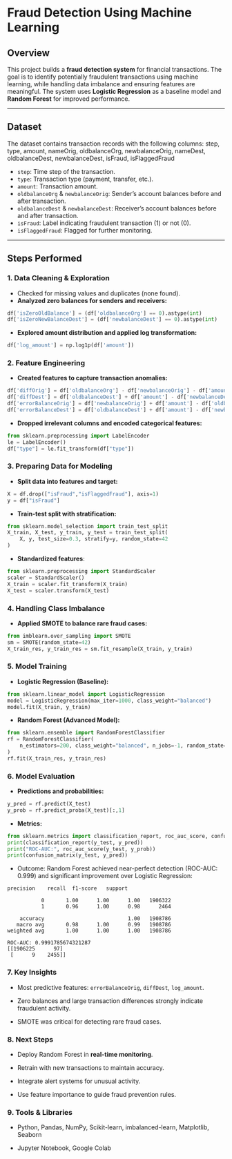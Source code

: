 # Fraud Detection Using Machine Learning

## Overview
This project builds a **fraud detection system** for financial transactions. The goal is to identify potentially fraudulent transactions using machine learning, while handling data imbalance and ensuring features are meaningful. The system uses **Logistic Regression** as a baseline model and **Random Forest** for improved performance.

---

## Dataset
The dataset contains transaction records with the following columns:
step, type, amount, nameOrig, oldbalanceOrg, newbalanceOrig, nameDest, oldbalanceDest, newbalanceDest, isFraud, isFlaggedFraud


- `step`: Time step of the transaction.  
- `type`: Transaction type (payment, transfer, etc.).  
- `amount`: Transaction amount.  
- `oldbalanceOrg` & `newbalanceOrig`: Sender’s account balances before and after transaction.  
- `oldbalanceDest` & `newbalanceDest`: Receiver’s account balances before and after transaction.  
- `isFraud`: Label indicating fraudulent transaction (1) or not (0).  
- `isFlaggedFraud`: Flagged for further monitoring.  

---

## Steps Performed

### **1. Data Cleaning & Exploration**
- Checked for missing values and duplicates (none found).  
- **Analyzed zero balances for senders and receivers:**
```python
df['isZeroOldBalance'] = (df['oldbalanceOrg'] == 0).astype(int)
df['isZeroNewBalanceDest'] = (df['newbalanceDest'] == 0).astype(int)
```
- **Explored amount distribution and applied log transformation:**
```python
df['log_amount'] = np.log1p(df['amount'])
```

### 2. Feature Engineering

- **Created features to capture transaction anomalies:**
``` python
df['diffOrig'] = df['oldbalanceOrg'] - df['newbalanceOrig'] - df['amount']
df['diffDest'] = df['oldbalanceDest'] + df['amount'] - df['newbalanceDest']
df['errorBalanceOrig'] = df['newbalanceOrig'] + df['amount'] - df['oldbalanceOrg']
df['errorBalanceDest'] = df['oldbalanceDest'] + df['amount'] - df['newbalanceDest']
```
- **Dropped irrelevant columns and encoded categorical features:**
``` python
from sklearn.preprocessing import LabelEncoder
le = LabelEncoder()
df["type"] = le.fit_transform(df["type"])
```

### **3. Preparing Data for Modeling**
- **Split data into features and target:**
``` python
X = df.drop(["isFraud","isFlaggedFraud"], axis=1)
y = df["isFraud"]
```
- **Train-test split with stratification:**
``` python
from sklearn.model_selection import train_test_split
X_train, X_test, y_train, y_test = train_test_split(
    X, y, test_size=0.3, stratify=y, random_state=42
)
```
- **Standardized features**:
``` python
from sklearn.preprocessing import StandardScaler
scaler = StandardScaler()
X_train = scaler.fit_transform(X_train)
X_test = scaler.transform(X_test)
```
### **4. Handling Class Imbalance**
- **Applied SMOTE to balance rare fraud cases:**
``` python
from imblearn.over_sampling import SMOTE
sm = SMOTE(random_state=42)
X_train_res, y_train_res = sm.fit_resample(X_train, y_train)
```

### 5. **Model Training**
- **Logistic Regression (Baseline):**
``` python
from sklearn.linear_model import LogisticRegression
model = LogisticRegression(max_iter=1000, class_weight="balanced")
model.fit(X_train, y_train)
```
- **Random Forest (Advanced Model):**
``` python
from sklearn.ensemble import RandomForestClassifier
rf = RandomForestClassifier(
    n_estimators=200, class_weight="balanced", n_jobs=-1, random_state=42
)
rf.fit(X_train_res, y_train_res)
```

### 6. Model Evaluation
- **Predictions and probabilities:**
``` python
y_pred = rf.predict(X_test)
y_prob = rf.predict_proba(X_test)[:,1]
```

- **Metrics:**
``` python
from sklearn.metrics import classification_report, roc_auc_score, confusion_matrix
print(classification_report(y_test, y_pred))
print("ROC-AUC:", roc_auc_score(y_test, y_prob))
print(confusion_matrix(y_test, y_pred))
```
- Outcome: Random Forest achieved near-perfect detection (ROC-AUC: 0.999) and significant improvement over Logistic Regression:
```
precision    recall  f1-score   support

           0       1.00      1.00      1.00   1906322
           1       0.96      1.00      0.98      2464

    accuracy                           1.00   1908786
   macro avg       0.98      1.00      0.99   1908786
weighted avg       1.00      1.00      1.00   1908786

ROC-AUC: 0.9991785674321287
[[1906225      97]
 [      9    2455]]
```

### **7. Key Insights**

- Most predictive features: `errorBalanceOrig`, `diffDest`, `log_amount`.

- Zero balances and large transaction differences strongly indicate fraudulent activity.

- SMOTE was critical for detecting rare fraud cases.

### **8. Next Steps**

- Deploy Random Forest in **real-time monitoring**.

- Retrain with new transactions to maintain accuracy.

- Integrate alert systems for unusual activity.

- Use feature importance to guide fraud prevention rules.

### **9. Tools & Libraries**

- Python, Pandas, NumPy, Scikit-learn, imbalanced-learn, Matplotlib, Seaborn

- Jupyter Notebook, Google Colab


  
